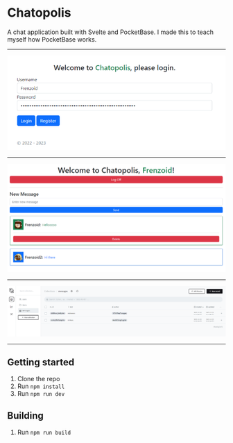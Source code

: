 # Chatopolis

A chat application built with Svelte and PocketBase.
I made this to teach myself how PocketBase works.

<hr>
<img src="./assets/login.png">
<hr>
<img src="./assets/chat.png">
<hr>
<img src="./assets/pocketbase.png">
<hr>

## Getting started

1. Clone the repo
2. Run `npm install`
3. Run `npm run dev`

## Building

1. Run `npm run build`

